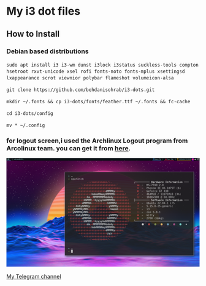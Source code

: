 # My i3 dot files

## How to Install

### Debian based distributions

`sudo apt install i3 i3-wm dunst i3lock i3status suckless-tools compton hsetroot rxvt-unicode xsel rofi fonts-noto fonts-mplus xsettingsd lxappearance scrot viewnior polybar flameshot volumeicon-alsa`

`git clone https://github.com/behdanisohrab/i3-dots.git`

`mkdir ~/.fonts && cp i3-dots/fonts/feather.ttf ~/.fonts && fc-cache`

`cd i3-dots/config`

`mv * ~/.config`

### for logout screen,i used the Archlinux Logout program from Arcolinux team. you can get it from [here](https://github.com/arcolinux/archlinux-logout).

 ![screenshot](https://github.com/behdanisohrab/i3-dots/blob/main/screenshot/screenshot.png)
 
 [My Telegram channel](https://t.me/sbstuff)
